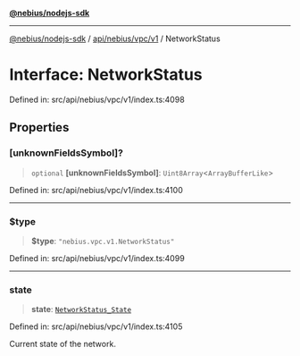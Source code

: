 [**@nebius/nodejs-sdk**](../../../../../README.md)

---

[@nebius/nodejs-sdk](../../../../../README.md) / [api/nebius/vpc/v1](../README.md) / NetworkStatus

# Interface: NetworkStatus

Defined in: src/api/nebius/vpc/v1/index.ts:4098

## Properties

### \[unknownFieldsSymbol\]?

> `optional` **\[unknownFieldsSymbol\]**: `Uint8Array`\<`ArrayBufferLike`\>

Defined in: src/api/nebius/vpc/v1/index.ts:4100

---

### $type

> **$type**: `"nebius.vpc.v1.NetworkStatus"`

Defined in: src/api/nebius/vpc/v1/index.ts:4099

---

### state

> **state**: [`NetworkStatus_State`](../type-aliases/NetworkStatus_State.md)

Defined in: src/api/nebius/vpc/v1/index.ts:4105

Current state of the network.
